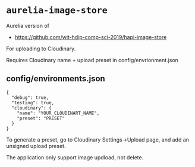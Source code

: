 # `aurelia-image-store`

Aurelia version of 

- <https://github.com/wit-hdip-comp-sci-2019/hapi-image-store>

For uploading to Cloudinary.

Requires Cloudinary name + upload preset in config/envrionment.json

## config/environments.json

~~~
{
  "debug": true,
  "testing": true,
  "cloudinary": {
    "name": "YOUR_CLOUDINART_NAME",
    "preset": "PRESET"
  }
}
~~~

To generate a preset, go to Cloudinary Settings->Upload page, and add an unsigned upload preset.

The application only support image updload, not delete.
